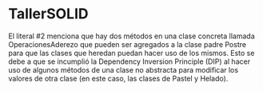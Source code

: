 # TallerSOLID

El literal #2 menciona que hay dos métodos en una clase concreta llamada OperacionesAderezo que pueden ser agregados a la clase padre Postre para que las clases que heredan puedan hacer uso de los mismos.
Esto se debe a que se incumplió la Dependency Inversion Principle (DIP) al hacer uso de algunos métodos de una clase no abstracta para modificar los valores de otra clase (en este caso, las clases de Pastel y Helado).

